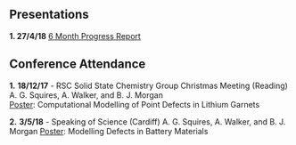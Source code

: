 
## Presentations

**1. 27/4/18** [6 Month Progress Report](https://alexsquires.github.io/presentations/#/)


## Conference Attendance

**1.** **18/12/17** - RSC Solid State Chemistry Group Christmas Meeting (Reading)   
A. G. Squires, A. Walker, and B. J. Morgan  
[Poster](asquires_poster.pdf): Computational Modelling of Point Defects in Lithium Garnets

**2.** **3/5/18** - Speaking of Science (Cardiff)
A. G. Squires, A. Walker, and B. J. Morgan
[Poster](asquires_sos_poster.pdf):  Modelling Defects in Battery Materials
